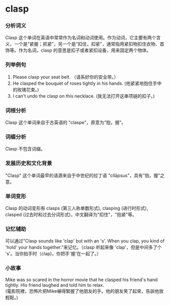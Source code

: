# clasp

### 分析词义

  

Clasp 这个单词在英语中常常作为名词和动词使用。作为动词，它主要有两个含义，一个是“紧握；抓紧”，另一个是“扣住，扣紧”，通常指用紧扣物扣住衣物、首饰等。作为名词，clasp 的意思是扣子或者紧扣设备，用来固定两个物体。

  

### 列举例句

  

1.  Please clasp your seat belt. （请系好你的安全带。）
2.  He clasped the bouquet of roses tightly in his hands. (他紧紧地抱住手中的玫瑰花束。)
3.  I can't undo the clasp on this necklace. (我无法打开这串项链的扣子。)

  

### 词根分析

  

Clasp 这个单词来自于古英语的 "claspe"，原意为“抱，握”。

  

### 词缀分析

  

Clasp 不包含词缀。

  

### 发展历史和文化背景

  

"Clasp" 这个单词最早的语源来自于中世纪的拉丁语 "cllāpsus"，具有“抱，握”之意。

  

### 单词变形

  

Clasp 的动词变形有 clasps (第三人称单数形式), clasping (进行时形式), clasped (过去时和过去分词形式)，中文翻译为"扣住"，"抱紧"等。

  

### 记忆辅助

  

可以通过"Clasp sounds like 'clap' but with an 's'. When you clap, you kind of 'hold' your hands together."来记忆。（clasp 听起来像 'clap'，但是中间多了个 's'。当你拍手时（clap)，你把手'握'在一起了。）

  

### 小故事

  

Mike was so scared in the horror movie that he clasped his friend's hand tightly. His friend laughed and told him to relax.  
(電影院裡，恐怖片把Mike嚇得緊握了他朋友的手。他的朋友笑了起來，告訴他放輕鬆。)
